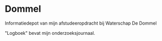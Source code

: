 # Dommel
Informatiedepot van mijn afstudeeropdracht bij Waterschap De Dommel

"Logboek" bevat mijn onderzoeksjournaal.
